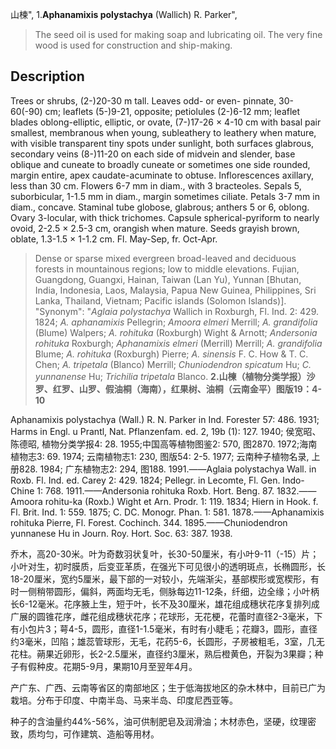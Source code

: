 山楝",
1.**Aphanamixis polystachya** (Wallich) R. Parker",

> The seed oil is used for making soap and lubricating oil. The very fine wood is used for construction and ship-making.

## Description
Trees or shrubs, (2-)20-30 m tall. Leaves odd- or even- pinnate, 30-60(-90) cm; leaflets (5-)9-21, opposite; petiolules (2-)6-12 mm; leaflet blades oblong-elliptic, elliptic, or ovate, (7-)17-26 × 4-10 cm with basal pair smallest, membranous when young, subleathery to leathery when mature, with visible transparent tiny spots under sunlight, both surfaces glabrous, secondary veins (8-)11-20 on each side of midvein and slender, base oblique and cuneate to broadly cuneate or sometimes one side rounded, margin entire, apex caudate-acuminate to obtuse. Inflorescences axillary, less than 30 cm. Flowers 6-7 mm in diam., with 3 bracteoles. Sepals 5, suborbicular, 1-1.5 mm in diam., margin sometimes ciliate. Petals 3-7 mm in diam., concave. Staminal tube globose, glabrous; anthers 5 or 6, oblong. Ovary 3-locular, with thick trichomes. Capsule spherical-pyriform to nearly ovoid, 2-2.5 × 2.5-3 cm, orangish when mature. Seeds grayish brown, oblate, 1.3-1.5 × 1-1.2 cm. Fl. May-Sep, fr. Oct-Apr.

> Dense or sparse mixed evergreen broad-leaved and deciduous forests in mountainous regions; low to middle elevations. Fujian, Guangdong, Guangxi, Hainan, Taiwan (Lan Yu), Yunnan [Bhutan, India, Indonesia, Laos, Malaysia, Papua New Guinea, Philippines, Sri Lanka, Thailand, Vietnam; Pacific islands (Solomon Islands)].
  "Synonym": "*Aglaia polystachya* Wallich in Roxburgh, Fl. Ind. 2: 429. 1824; *A. aphanamixis* Pellegrin; *Amoora elmeri* Merrill; *A. grandifolia* (Blume) Walpers; *A. rohituka* (Roxburgh) Wight &amp; Arnott; *Andersonia rohituka* Roxburgh; *Aphanamixis elmeri* (Merrill) Merrill; *A. grandifolia* Blume; *A. rohituka* (Roxburgh) Pierre; *A. sinensis* F. C. How &amp; T. C. Chen; *A. tripetala* (Blanco) Merrill; *Chuniodendron spicatum* Hu; *C. yunnanense* Hu; *Trichilia tripetala* Blanco.
**2.山楝（植物分类学报）沙罗、红罗、山罗、假油桐（海南），红果树、油桐（云南金平）图版19：4-10**

Aphanamixis polystachya (Wall.) R. N. Parker in Ind. Forester 57: 486. 1931; Harms in Engl. u Prantl, Nat. Pflanzenfam. ed. 2, 19b (1): 127. 1940; 侯宽昭、陈德昭, 植物分类学报4: 28. 1955;中国高等植物图鉴2: 570, 图2870. 1972;海南植物志3: 69. 1974; 云南植物志1: 230, 图版54: 2-5. 1977; 云南种子植物名录, 上册828. 1984; 广东植物志2: 294, 图188. 1991.——Aglaia polystachya Wall. in Roxb. Fl. Ind. ed. Carey 2: 429. 1824; Pellegr. in Lecomte, Fl. Gen. Indo-Chine 1: 768. 1911.——Andersonia rohituka Roxb. Hort. Beng. 87. 1832.——Amoora rohitu-ka (Roxb.) Wight et Arn. Prodr. 1: 119. 1834; Hiern in Hook. f. Fl. Brit. Ind. 1: 559. 1875; C. DC. Monogr. Phan. 1: 581. 1878.——Aphanamixis rohituka Pierre, Fl. Forest. Cochinch. 344. 1895.——Chuniodendron yunnanese Hu in Journ. Roy. Hort. Soc. 63: 387. 1938.

乔木，高20-30米。叶为奇数羽状复叶，长30-50厘米，有小叶9-11（-15）片；小叶对生，初时膜质，后变亚革质，在强光下可见很小的透明斑点，长椭圆形，长18-20厘米，宽约5厘米，最下部的一对较小，先端渐尖，基部楔形或宽楔形，有时一侧稍带圆形，偏斜，两面均无毛，侧脉每边11-12条，纤细，边全缘；小叶柄长6-12毫米。花序腋上生，短于叶，长不及30厘米，雄花组成穗状花序复排列成广展的圆锥花序，雌花组成穗状花序；花球形，无花梗，花蕾时直径2-3毫米，下有小包片3；萼4-5，圆形，直径1-1.5毫米，有时有小睫毛；花瓣3，圆形，直径约3毫米，凹陷；雄蕊管球形，无毛，花药5-6，长圆形，子房被粗毛，3室，几无花柱。蒴果近卵形，长2-2.5厘米，直径约3厘米，熟后橙黄色，开裂为3果瓣；种子有假种皮。花期5-9月，果期10月至翌年4月。

产广东、广西、云南等省区的南部地区；生于低海拔地区的杂木林中，目前已广为栽培。分布于印度、中南半岛、马来半岛、印度尼西亚等。

种子的含油量约44%-56%，油可供制肥皂及润滑油；木材赤色，坚硬，纹理密致，质均匀，可作建筑、造船等用材。
